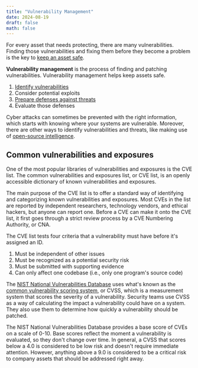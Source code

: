 ```yaml
---
title: "Vulnerability Management"
date: 2024-08-19
draft: false
math: false
---
```


For every asset that needs protecting, there are many vulnerabilities.
Finding those vulnerabilities and fixing them before they become a
problem is the key to [keep an asset safe](/asset-security).

**Vulnerability management** is the process of finding and patching
vulnerabilities. Vulnerability management helps keep assets safe.

1. [Identify vulnerabilities](/vulnerability-assessment)
2. Consider potential exploits
3. [Prepare defenses against threats](/defense-in-depth)
4. Evaluate those defenses

Cyber attacks can sometimes be prevented with the right information,
which starts with knowing where your systems are vulnerable. Moreover,
there are other ways to identify vulnerabilities and threats, like
making use of [open-source intelligence](/osint).

## Common vulnerabilities and exposures

One of the most popular libraries of vulnerabilities and exposures is
the CVE list. The common vulnerabilities and exposures list, or CVE
list, is an openly accessible dictionary of known vulnerabilities and
exposures.

The main purpose of the CVE list is to offer a standard way of
identifying and categorizing known vulnerabilities and exposures. Most
CVEs in the list are reported by independent researchers, technology
vendors, and ethical hackers, but anyone can report one. Before a CVE
can make it onto the CVE list, it first goes through a strict review
process by a CVE Numbering Authority, or CNA.

The CVE list tests four criteria that
a vulnerability must have before it's assigned an ID.

1. Must be independent of other issues
2. Must be recognized as a potential security risk
3. Must be submitted with supporting evidence
4. Can only affect one codebase (i.e., only one program's source code)

The [NIST National Vulnerabilities Database](https://nvd.nist.gov/vuln)
uses what's known as the [common vulnerability scoring system](https://nvd.nist.gov/vuln-metrics/cvss), or CVSS,
which is a measurement system that scores the severity of a
vulnerability. Security teams use CVSS as a way of calculating the
impact a vulnerability could have on a system. They also use them to
determine how quickly a vulnerability should be patched.

The NIST National Vulnerabilities Database provides a base score of CVEs
on a scale of 0-10. Base scores reflect the moment a vulnerability is
evaluated, so they don't change over time. In general, a CVSS that
scores below a 4.0 is considered to be low risk and doesn't require
immediate attention. However, anything above a 9.0 is considered to be a
critical risk to company assets that should be addressed right away.
